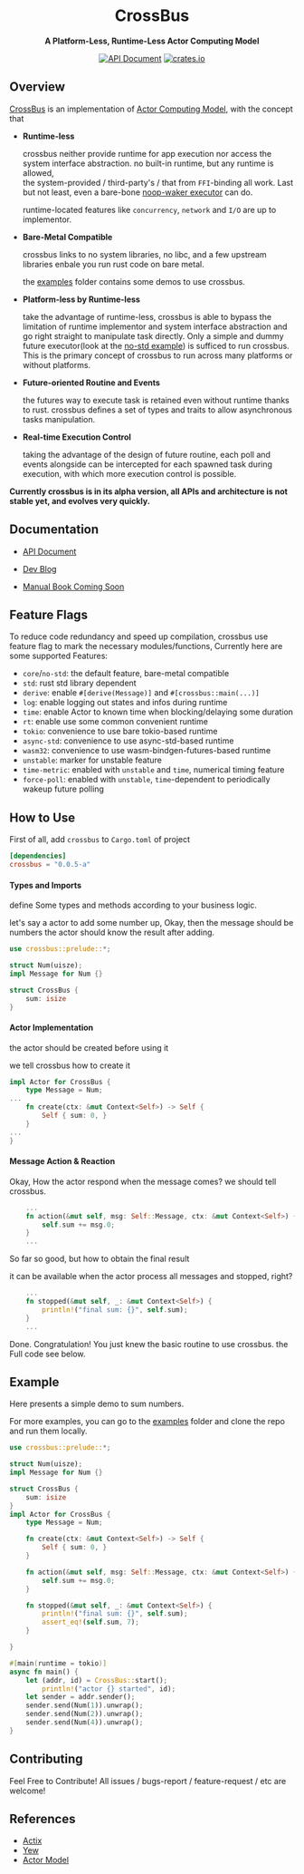 <div align="center">
  <h1>CrossBus</h1>
  <p>
    <strong>A Platform-Less, Runtime-Less Actor Computing Model</strong>
  </p>

  <p>

[![API Document](https://img.shields.io/docsrs/crossbus/latest)](https://docs.rs/crossbus)
[![crates.io](https://img.shields.io/crates/v/crossbus.svg)](https://crates.io/crates/crossbus)

  </p>
</div>

## Overview
[CrossBus](https://github.com/hominee/crossbus) is an implementation of
[Actor Computing Model](https://en.wikipedia.org/wiki/Actor_model), 
with the concept that 

- **Runtime-less**

  crossbus neither provide runtime for app execution 
  nor access the system interface abstraction. 
  no built-in runtime, but any runtime is allowed,  
  the system-provided / third-party's / that from 
  `FFI`-binding all work.
  Last but not least, even a bare-bone [noop-waker executor](https://docs.rs/futures-task/latest/futures_task/fn.noop_waker.html)
  can do.

  runtime-located features like `concurrency`, `network` and `I/O`
  are up to implementor. 

- **Bare-Metal Compatible**

  crossbus links to no system libraries, no libc, 
  and a few upstream libraries
  enbale you run rust code on bare metal.

  the [examples](https://github.com/hominee/crossbus/tree/master/examples)
  folder contains some demos to use crossbus. 

- **Platform-less by Runtime-less** 

  take the advantage of runtime-less, crossbus is able to 
  bypass the limitation of runtime implementor and system 
  interface abstraction and go right straight to manipulate 
  task directly. Only a simple and dummy future executor(look at 
   the [no-std example](https://github.com/hominee/crossbus/tree/master/examples/no-std)) is sufficed to run crossbus. This is the primary 
  concept of crossbus to run across many platforms or 
  without platforms. 

- **Future-oriented Routine and Events**

  the futures way to execute task is retained even 
  without runtime thanks to rust. crossbus defines a set of types 
  and traits to allow asynchronous tasks manipulation.

- **Real-time Execution Control**

  taking the advantage of the design of future routine,
  each poll and events alongside can be intercepted for 
  each spawned task during execution, with which more 
  execution control is possible.

**Currently crossbus is in its alpha version, all APIs and architecture 
is not stable yet, and evolves very quickly.**

## Documentation

- [API Document](https://docs.rs/crossbus)

- [Dev Blog](https://hominee.github.io/crossbus/dev/post/content.html)

- [Manual Book Coming Soon]()

## Feature Flags 
To reduce code redundancy and speed up compilation, crossbus use feature flag to mark the necessary modules/functions, Currently here are some supported Features:

- `core`/`no-std`: the default feature, bare-metal compatible 
- `std`: rust std library dependent
- `derive`: enable `#[derive(Message)]` and `#[crossbus::main(...)]`
- `log`: enable logging out states and infos during runtime
- `time`: enable Actor to known time when blocking/delaying some duration
- `rt`: enable use some common convenient runtime 
- `tokio`: convenience to use bare tokio-based runtime 
- `async-std`: convenience to use async-std-based runtime  
- `wasm32`: convenience to use wasm-bindgen-futures-based runtime 
- `unstable`: marker for unstable feature
- `time-metric`: enabled with `unstable` and `time`, numerical timing feature 
- `force-poll`: enabled with `unstable`, `time`-dependent to periodically wakeup future polling

## How to Use 
First of all, add `crossbus` to `Cargo.toml` of project
```toml 
[dependencies]
crossbus = "0.0.5-a"
```
#### Types and Imports

define Some types and methods according to your business logic.

let's say a actor to add some number up, 
Okay, then the message should be numbers
the actor should know the result after adding.
```rust
use crossbus::prelude::*;

struct Num(uisze);
impl Message for Num {}

struct CrossBus {
    sum: isize
}
```

#### Actor Implementation

the actor should be created before using it

we tell crossbus how to create it

```rust 
impl Actor for CrossBus {
    type Message = Num;
...
    fn create(ctx: &mut Context<Self>) -> Self {
        Self { sum: 0, }
    }
...
}

```

#### Message Action & Reaction

Okay, How the actor respond when the message comes?
we should tell crossbus.

```rust 
    ...
    fn action(&mut self, msg: Self::Message, ctx: &mut Context<Self>) {
        self.sum += msg.0;
    }
    ...

```
So far so good, but how to obtain the final result 

it can be available when the actor process all messages 
and stopped, right? 

```rust 
    ...
    fn stopped(&mut self, _: &mut Context<Self>) {
        println!("final sum: {}", self.sum);
    }
    ...
```

Done. Congratulation! You just knew the basic routine to use crossbus.
the Full code see below.

## Example
Here presents a simple demo to sum numbers.

For more examples, you can go to the [examples](https://github.com/hominee/crossbus/tree/master/examples) folder
and clone the repo and run them locally.

```rust 
use crossbus::prelude::*;

struct Num(uisze);
impl Message for Num {}

struct CrossBus {
    sum: isize
}
impl Actor for CrossBus {
    type Message = Num;

    fn create(ctx: &mut Context<Self>) -> Self {
        Self { sum: 0, }
    }

    fn action(&mut self, msg: Self::Message, ctx: &mut Context<Self>) {
        self.sum += msg.0;
    }

    fn stopped(&mut self, _: &mut Context<Self>) {
        println!("final sum: {}", self.sum);
        assert_eq!(self.sum, 7);
    }

}

#[main(runtime = tokio)]
async fn main() {
    let (addr, id) = CrossBus::start();
		println!("actor {} started", id);
    let sender = addr.sender();
    sender.send(Num(1)).unwrap();
    sender.send(Num(2)).unwrap();
    sender.send(Num(4)).unwrap();
}
```

## Contributing

Feel Free to Contribute! All issues / bugs-report / feature-request / etc
are welcome!

## References 

- [Actix](https://actix.rs)
- [Yew](https://yew.rs)
- [Actor Model](https://en.wikipedia.org/wiki/Actor_model)

